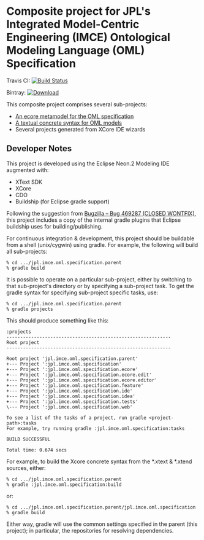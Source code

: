 # Composite project for JPL's Integrated Model-Centric Engineering (IMCE) Ontological Modeling Language (OML) Specification

Travis CI: [![Build Status](https://travis-ci.org/JPL-IMCE/jpl.imce.oml.specification.parent.svg?branch=master)](https://travis-ci.org/JPL-IMCE/jpl.imce.oml.specification.parent)

Bintray: [ ![Download](https://api.bintray.com/packages/jpl-imce/gov.nasa.jpl.imce/jpl.imce.oml.specification.parent/images/download.svg) ](https://bintray.com/jpl-imce/gov.nasa.jpl.imce/jpl.imce.oml.specification.parent/_latestVersion)

This composite project comprises several sub-projects:
- [An ecore metamodel for the OML specification](./jpl.imce.oml.specification.ecore)
- [A textual concrete syntax for OML models](./jpl.imce.oml.specification)
- Several projects generated from XCore IDE wizards

## Developer Notes

This project is developed using the Eclipse Neon.2 Modeling IDE augmented with:
- XText SDK
- XCore
- CDO
- Buildship (for Eclipse gradle support)

Following the suggestion from [Bugzilla – Bug 469287 (CLOSED WONTFIX)](https://bugs.eclipse.org/bugs/show_bug.cgi?id=469287),
this project includes a copy of the internal gradle plugins that Eclipse buildship uses for building/publishing.

For continuous integration & development, this project should be buildable from a shell (unix/cygwin) using gradle.
For example, the following will build all sub-projects:

	% cd .../jpl.imce.oml.specification.parent
	% gradle build


It is possible to operate on a particular sub-project, either by switching to that sub-project's directory
or by specifying a sub-project task. To get the gradle syntax for specifying sub-project specific tasks, use:

	% cd .../jpl.imce.oml.specification.parent
	% gradle projects


This should produce something like this:

	:projects
	------------------------------------------------------------
	Root project
	------------------------------------------------------------
	
	Root project 'jpl.imce.oml.specification.parent'
	+--- Project ':jpl.imce.oml.specification'
	+--- Project ':jpl.imce.oml.specification.ecore'
	+--- Project ':jpl.imce.oml.specification.ecore.edit'
	+--- Project ':jpl.imce.oml.specification.ecore.editor'
	+--- Project ':jpl.imce.oml.specification.feature'
	+--- Project ':jpl.imce.oml.specification.ide'
	+--- Project ':jpl.imce.oml.specification.idea'
	+--- Project ':jpl.imce.oml.specification.tests'
	\--- Project ':jpl.imce.oml.specification.web'
	
	To see a list of the tasks of a project, run gradle <project-path>:tasks
	For example, try running gradle :jpl.imce.oml.specification:tasks
	
	BUILD SUCCESSFUL
	
	Total time: 0.674 secs


For example, to build the Xcore concrete syntax from the *.xtext & *.xtend sources, either:

	% cd .../jpl.imce.oml.specification.parent
	% gradle :jpl.imce.oml.specification:build

or:

	% cd .../jpl.imce.oml.specification.parent/jpl.imce.oml.specification
	% gradle build

Either way, gradle will use the common settings specified in the parent (this project);
in particular, the repositories for resolving dependencies.

